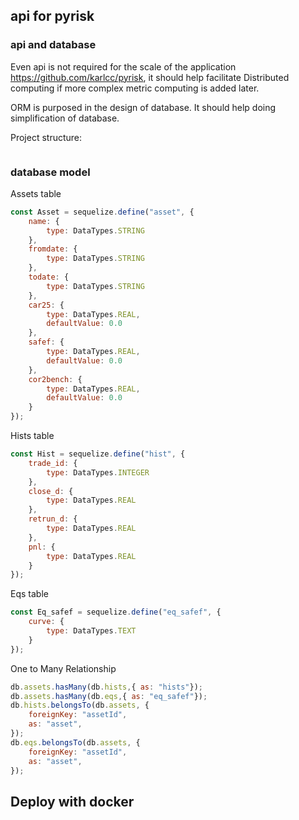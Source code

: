 ## api for pyrisk

### api and database
Even api is not required for the scale of the application https://github.com/karlcc/pyrisk, it should help facilitate Distributed computing if more complex metric computing is added later.

ORM is purposed in the design of database. It should help doing simplification of database.

Project structure:
```

```

### database model
Assets table
```javascript
const Asset = sequelize.define("asset", {
    name: {
        type: DataTypes.STRING
    },
    fromdate: {
        type: DataTypes.STRING
    },
    todate: {
        type: DataTypes.STRING
    },
    car25: {
        type: DataTypes.REAL,
        defaultValue: 0.0
    },
    safef: {
        type: DataTypes.REAL,
        defaultValue: 0.0
    },
    cor2bench: {
        type: DataTypes.REAL,
        defaultValue: 0.0
    }
});
```

Hists table
```javascript
const Hist = sequelize.define("hist", {
    trade_id: {
        type: DataTypes.INTEGER
    },
    close_d: {
        type: DataTypes.REAL
    },
    retrun_d: {
        type: DataTypes.REAL
    },
    pnl: {
        type: DataTypes.REAL
    }
});
```

Eqs table
```javascript
const Eq_safef = sequelize.define("eq_safef", {
    curve: {
        type: DataTypes.TEXT
    }
});
```

One to Many Relationship
```javascript
db.assets.hasMany(db.hists,{ as: "hists"});
db.assets.hasMany(db.eqs,{ as: "eq_safef"});
db.hists.belongsTo(db.assets, {
    foreignKey: "assetId",
    as: "asset",
});
db.eqs.belongsTo(db.assets, {
    foreignKey: "assetId",
    as: "asset",
});
```

## Deploy with docker